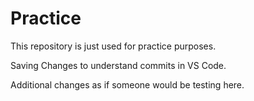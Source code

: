 # Practice
This repository is just used for practice purposes.

Saving Changes to understand commits in VS Code.

Additional changes as if someone would be testing here.
